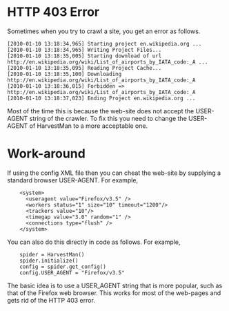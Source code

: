 # HTTP 403 Error #

Sometimes when you try to crawl a site, you get an error as follows.

```
[2010-01-10 13:18:34,965] Starting project en.wikipedia.org ...
[2010-01-10 13:18:34,965] Writing Project Files... 
[2010-01-10 13:18:35,005] Starting download of url http://en.wikipedia.org/wiki/List_of_airports_by_IATA_code:_A ...
[2010-01-10 13:18:35,095] Reading Project Cache... 
[2010-01-10 13:18:35,100] Downloading http://en.wikipedia.org/wiki/List_of_airports_by_IATA_code:_A
[2010-01-10 13:18:36,015] Forbidden =>  http://en.wikipedia.org/wiki/List_of_airports_by_IATA_code:_A
[2010-01-10 13:18:37,023] Ending Project en.wikipedia.org ...
```

Most of the time this is because the web-site does not accept the
USER-AGENT string of the crawler. To fix this you need to
change the USER-AGENT of HarvestMan to a more acceptable one.

# Work-around #

If using the config XML file then you can cheat the web-site
by supplying a standard browser USER-AGENT. For example,

```
    <system>
      <useragent value="Firefox/v3.5" />
      <workers status="1" size="10" timeout="1200"/>
      <trackers value="10"/>
      <timegap value="3.0" random="1" />
      <connections type="flush" />
    </system>
```

You can also do this directly in code as follows. For example,

```
    spider = HarvestMan()
    spider.initialize()
    config = spider.get_config()
    config.USER_AGENT = "Firefox/v3.5"
```

The basic idea is to use a USER\_AGENT string that is more
popular, such as that of the Firefox web browser. This
works for most of the web-pages and gets rid of the HTTP
403 error.